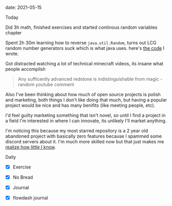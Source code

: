 date: 2021-05-15


Today

Did 3h math, finished exercises and started continous random variables chapter

Spent 2h 30m learning how to reverse `java.util.Random`, turns out LCG random number generators suck which is what java uses. here's [the code](https://github.com/UlisseMini/rnjesus/) I wrote.

Got distracted watching a lot of technical minecraft videos, its insane what people accompilsh
> Any sufficently advanced redstone is indistinguishable from magic - random youtube comment

Also I've been thinking about how much of open source projects is polish and marketing, both things I don't like doing that much, but having a popular project would be nice and has many benifits (like meeting people, etc).

I'd feel guilty marketing something that isn't novel, so until I find a project in a field I'm interested in where I can innovate, its unlikely I'll market anything.

I'm noticing this because my most starred repository is a 2 year old abandoned project with basically zero features because I spammed some discord servers about it.
I'm much more skilled now but that just makes me [realize how little I know](https://www.wikiwand.com/en/Four_stages_of_competence).


Daily
- [x] Exercise
- [x] No Bread
- [x] Journal
- [x] flowdash journal

